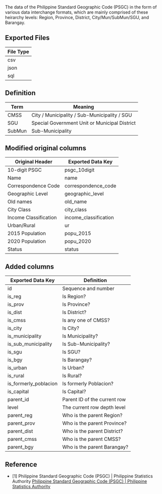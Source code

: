 The data of the Philippine Standard Geographic Code (PSGC) in the form of various data interchange formats, which are mainly comprised of these heirarchy levels: Region, Province, District, City/Mun/SubMun/SGU, and Barangay.

## Exported Files

| File Type |
| --------- |
| csv       |
| json      |
| sql       |

## Definition

| Term   | Meaning                                       |
| ------ | --------------------------------------------- |
| CMSS   | City / Municipality / Sub-Municipality / SGU  |
| SGU    | Special Government Unit or Municipal District |
| SubMun | Sub-Municipality                              |

## Modified original columns

| Original Header       | Exported Data Key     |
| --------------------- | --------------------- |
| 10-digit PSGC         | psgc_10digit          |
| Name                  | name                  |
| Correspondence Code   | correspondence_code   |
| Geographic Level      | geographic_level      |
| Old names             | old_name              |
| City Class            | city_class            |
| Income Classification | income_classification |
| Urban/Rural           | ur                    |
| 2015 Population       | popu_2015             |
| 2020 Population       | popu_2020             |
| Status                | status                |

## Added columns

| Exported Data Key     | Definition                   |
| --------------------- | ---------------------------- |
| id                    | Sequence and number          |
| is_reg                | Is Region?                   |
| is_prov               | Is Province?                 |
| is_dist               | Is District?                 |
| is_cmss               | Is any one of CMSS?          |
| is_city               | Is City?                     |
| is_municipality       | Is Municipality?             |
| is_sub_municipality   | Is Sub-Municipality?         |
| is_sgu                | Is SGU?                      |
| is_bgy                | Is Barangay?                 |
| is_urban              | Is Urban?                    |
| is_rural              | Is Rural?                    |
| is_formerly_poblacion | Is formerly Poblacion?       |
| is_capital            | Is Capital?                  |
| parent_id             | Parent ID of the current row |
| level                 | The current row depth level  |
| parent_reg            | Who is the parent Region?    |
| parent_prov           | Who is the parent Province?  |
| parent_dist           | Who is the parent District?  |
| parent_cmss           | Who is the parent CMSS?      |
| parent_bgy            | Who is the parent Barangay?  |

## Reference

- [1] Philippine Standard Geographic Code (PSGC) | Philippine Statistics Authority [Philippine Standard Geographic Code (PSGC) | Philippine Statistics Authority](https://psa.gov.ph/classification/psgc/)
